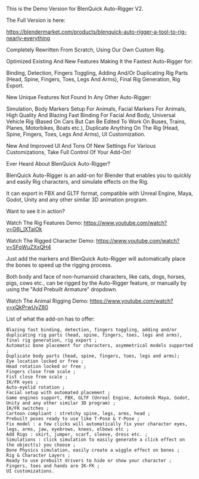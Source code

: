 This is the Demo Version for BlenQuick Auto-Rigger V2.

The Full Version is here:

https://blendermarket.com/products/blenquick-auto-rigger-a-tool-to-rig-nearly-everything

Completely Rewritten From Scratch, Using Our Own Custom Rig.

Optimized Existing And New Features Making It the Fastest Auto-Rigger for:

Binding, Detection, Fingers Toggling, Adding And/Or Duplicating Rig Parts (Head, Spine, Fingers, Toes, Legs And Arms), Final Rig Generation, Rig Export.

New Unique Features Not Found In Any Other Auto-Rigger:

Simulation, Body Markers Setup For Animals, Facial Markers For Animals, High Quality And Blazing Fast Binding For Facial And Body, Universal Vehicle Rig (Based On Cars But Can Be Edited To Work On Buses, Trains, Planes, Motorbikes, Boats etc.), Duplicate Anything On The Rig (Head, Spine, Fingers, Toes, Legs And Arms), UI Customization.

New And Improved UI And Tons Of New Settings For Various Customizations, Take Full Control Of Your Add-On!

Ever Heard About BlenQuick Auto-Rigger?

BlenQuick Auto-Rigger is an add-on for Blender that enables you to quickly and easily Rig characters, and simulate effects on the Rig.

It can export in FBX and GLTF format, compatible with Unreal Engine, Maya, Godot, Unity and any other similar 3D animation program.

Want to see it in action?

Watch The Rig Features Demo: https://www.youtube.com/watch?v=G6j_lXTaiOk

Watch The Rigged Character Demo: https://www.youtube.com/watch?v=SFqWuZXxQH4

Just add the markers and BlenQuick Auto-Rigger will automatically place the bones to speed up the rigging process.

Both body and face of non-humanoid characters, like cats, dogs, horses, pigs, cows etc., can be rigged by the Auto-Rigger feature, or manually by using the "Add Prebuilt Armature" dropdown.

Watch The Animal Rigging Demo: https://www.youtube.com/watch?v=xQkPrwUyZ80

List of what the add-on has to offer:

    Blazing fast binding, detection, fingers toggling, adding and/or duplicating rig parts (head, spine, fingers, toes, legs and arms), final rig generation, rig export ;
    Automatic bone placement for characters, asymmetrical models supported ;
    Duplicate body parts (head, spine, fingers, toes, legs and arms);
    Eye location locked or free ;
    Head rotation locked or free ;
    Fingers close from scale ;
    Fist close from scale ;
    IK/FK eyes ;
    Auto-eyelid rotation ;
    Facial setup with automated placement ;
    Game engines support, FBX, GLTF (Unreal Engine, Autodesk Maya, Godot, Unity and any other similar 3D program) ;
    IK/FK switches ;
    Cartoon compliant : stretchy spine, legs, arms, head ;
    Prebuilt poses ready to use like T-Pose & Y-Pose ;
    Fix model : a few clicks will automatically fix your character eyes, legs, arms, jaw, eyebrows, knees, elbows etc ;
    Add Rigs : skirt, jumper, scarf, sleeve, dress etc. ;
    Simulations : click simulation to easily generate a click effect on the object(s) you choose ;
    Bone Physics simulation, easily create a wiggle effect on bones ;
    Rig & Character Layers ;
    Ready to use prebuilt drivers to hide or show your character ;
    Fingers, toes and hands are IK-FK ;
    UI customizations.

